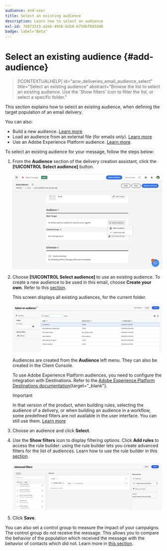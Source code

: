 ```yaml
---
audience: end-user
title: Select an existing audience
description: Learn how to select an audience
exl-id: 76873315-a2eb-4936-bd10-6759bf603dd0
badge: label="Beta" 
---
```


# Select an existing audience {#add-audience}
 
>[!CONTEXTUALHELP]
>id="acw_deliveries_email_audience_select"
>title="Select an existing audience"
>abstract="Browse the list to select an existing audience. Use the 'Show filters' icon to filter the list, or select a specific folder."

This section explains how to select an existing audience, when defining the target population of an email delivery.

You can also:

* Build a new audience. [Learn more](segment-builder.md)
* Load an audience from an external file (for emails only). [Learn more](file-audience.md)
* Use an Adobe Experience Platform audience. [Learn more](aep-audience.md).


To select an existing audience for your message, follow the steps below:

1. From the **Audience** section of the delivery creation assistant, click the **[!UICONTROL Select audience]** button.

   ![](assets/create-audience.png)

1. Choose **[!UICONTROL Select audience]** to use an existing audience. To create a new audience to be used in this email, choose **Create your own**. Refer to this [section](segment-builder.md).

    This screen displays all existing audiences, for the current folder.

    ![](assets/create-audience2.png)

      Audiences are created from the **Audience** left menu. They can also be created in the Client Console.
      
      To use Adobe Experience Platform audiences, you need to configure the integration with Destinations. Refer to the [Adobe Experience Platform Destinations documentation](https://experienceleague.adobe.com/docs/experience-platform/destinations/home.html){target="_blank"}.

      >[!IMPORTANT]
      >
      >In that version of the product, when building rules, selecting the audience of a delivery, or when building an audience in a workflow, some predefined filters are not available in the user interface. You can still use them. [Learn more](guardrails.md#predefined-filters-filters-guardrails-limitations)

1. Choose an audience and click **Select**.
1. Use the **Show filters** icon to display filtering options. Click **Add rules** to access the rule builder: using the rule builder lets you create advanced filters for the list of audiences. Learn how to use the rule builder in this [section](segment-builder.md).

   ![](assets/create-audience4.png)

1. Click **Save**. 

You can also set a control group to measure the impact of your campaigns. The control group do not receive the message. This allows you to compare the behavior of the population which received the message with the behavior of contacts which did not. Learn more in [this section](control-group.md).